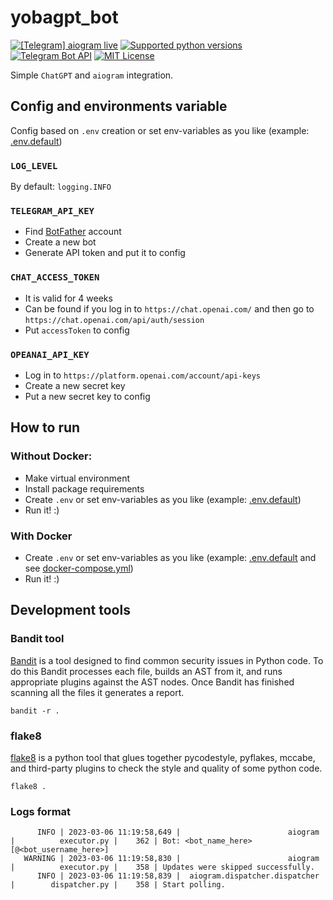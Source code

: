 # yobagpt_bot

[![\[Telegram\] aiogram live](https://img.shields.io/badge/telegram-aiogram-blue.svg?style=flat-square)](https://t.me/aiogram_live)
[![Supported python versions](https://img.shields.io/pypi/pyversions/aiogram.svg?style=flat-square)](https://pypi.python.org/pypi/aiogram)
[![Telegram Bot API](https://img.shields.io/badge/Telegram%20Bot%20API-6.5-blue.svg?style=flat-square&logo=telegram)](https://core.telegram.org/bots/api)
[![MIT License](https://img.shields.io/pypi/l/aiogram.svg?style=flat-square)](https://opensource.org/licenses/MIT)

Simple `ChatGPT` and `aiogram` integration.

## Config and environments variable

Config based on `.env` creation or set env-variables as you like (example: [.env.default](.env.default))

### `LOG_LEVEL`

By default: `logging.INFO`

### `TELEGRAM_API_KEY`

- Find [BotFather](https://t.me/BotFather) account
- Create a new bot
- Generate API token and put it to config

### `CHAT_ACCESS_TOKEN`

- It is valid for 4 weeks
- Can be found if you log in to `https://chat.openai.com/` and then go to `https://chat.openai.com/api/auth/session`
- Put `accessToken` to config

### `OPEANAI_API_KEY`

- Log in to `https://platform.openai.com/account/api-keys`
- Create a new secret key
- Put a new secret key to config

## How to run

### Without Docker:

- Make virtual environment
- Install package requirements
- Create `.env` or set env-variables as you like (example: [.env.default](.env.default))
- Run it! :)

### With Docker

- Create `.env` or set env-variables as you like (example: [.env.default](.env.default)
  and see [docker-compose.yml](docker-compose.yml))
- Run it! :)

## Development tools

### Bandit tool

[Bandit](https://github.com/PyCQA/bandit) is a tool designed to find common security issues in Python code. To do this
Bandit processes each file, builds an AST from it, and runs appropriate plugins against the AST nodes. Once Bandit has
finished scanning all the files it generates a report.

```shell
bandit -r .
```

### flake8

[flake8](https://github.com/PyCQA/flake8) is a python tool that glues together pycodestyle, pyflakes, mccabe, and
third-party plugins to check the style and quality of some python code.

```shell
flake8 .
```

### Logs format

```shell
      INFO | 2023-03-06 11:19:58,649 |                        aiogram |          executor.py |    362 | Bot: <bot_name_here> [@<bot_username_here>]
   WARNING | 2023-03-06 11:19:58,830 |                        aiogram |          executor.py |    358 | Updates were skipped successfully.
      INFO | 2023-03-06 11:19:58,839 |  aiogram.dispatcher.dispatcher |        dispatcher.py |    358 | Start polling.
```
